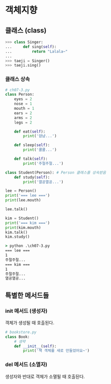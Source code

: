 # 객체지향

## 클래스 (class)

```py
>>> class Singer:
...     def sing(self):
...         return "Lalala~"
... 
>>> taeji = Singer()
>>> taeji.sing()
```

### 클래스 상속

```py
# ch07-3.py
class Person:
    eyes = 2
    nose = 1
    mouth = 1
    ears = 2
    arms = 2
    legs = 2

    def eat(self):
        print('얌냠...')

    def sleep(self):
        print('쿨쿨...')

    def talk(self):
        print('주절주절...')

class Student(Person): # Person 클래스를 상속받음
    def study(self):
        print('열공열공...')

lee = Person()
print('=== lee ===')
print(lee.mouth)

lee.talk()

kim = Student()
print('=== kim ===')
print(kim.mouth)
kim.talk()
kim.study()
```

```cmd
> python .\ch07-3.py
=== lee ===
1
주절주절...
=== kim ===
1
주절주절...
열공열공...
```

## 특별한 메서드들

### __init__ 메서드 (생성자)

객체가 생성될 때 호출된다.

```py
# bookstore.py
class Book:
    # 생략
    def __init__(self):
        print('책 객체를 새로 만들었어요~')
```

### __del__ 메서드 (소멸자)

생성자와 반대로 객체가 소멸될 때 호출된다.
